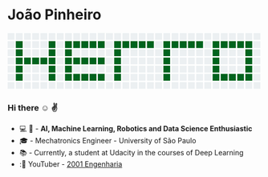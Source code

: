 # João Pinheiro
![](./assets/hello_git.png)
### Hi there :relaxed: :v:
- :computer: :robot: - **AI, Machine Learning, Robotics and Data Science Enthusiastic**
- :mortar_board: - Mechatronics Engineer - University of São Paulo
- :books: - Currently, a student at Udacity in the courses of Deep Learning
- ::movie_camera: YouTuber - [2001 Engenharia](https://www.youtube.com/channel/UCZyFebN0_gF2yy5fhVhlXtA)

